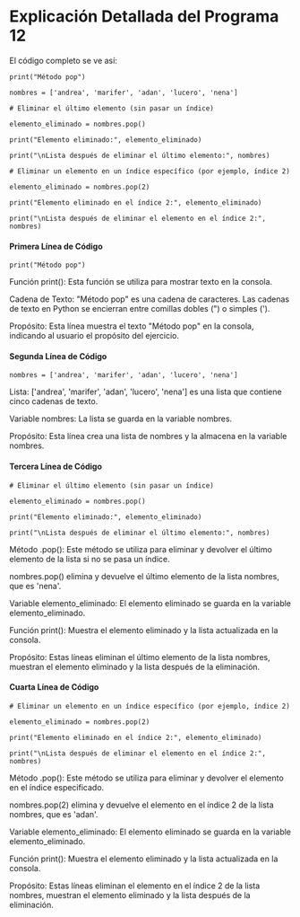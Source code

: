 # Explicación Detallada del Programa 12
El código completo se ve así:

```print("Método pop")```

```nombres = ['andrea', 'marifer', 'adan', 'lucero', 'nena']```

```# Eliminar el último elemento (sin pasar un índice)```

```elemento_eliminado = nombres.pop()```

```print("Elemento eliminado:", elemento_eliminado)```

```print("\nLista después de eliminar el último elemento:", nombres)```

```# Eliminar un elemento en un índice específico (por ejemplo, índice 2)```

```elemento_eliminado = nombres.pop(2)```

```print("Elemento eliminado en el índice 2:", elemento_eliminado)```

```print("\nLista después de eliminar el elemento en el índice 2:", nombres)```
#### Primera Línea de Código
```print("Método pop")```

 Función print(): Esta función se utiliza para mostrar texto en la consola.
 
Cadena de Texto: "Método pop" es una cadena de caracteres. Las cadenas de texto en Python se encierran entre comillas dobles (") o simples (').

Propósito: Esta línea muestra el texto "Método pop" en la consola, indicando al usuario el propósito del ejercicio.
#### Segunda Línea de Código
```nombres = ['andrea', 'marifer', 'adan', 'lucero', 'nena']```

Lista: ['andrea', 'marifer', 'adan', 'lucero', 'nena'] es una lista que contiene cinco cadenas de texto.

Variable nombres: La lista se guarda en la variable nombres.

Propósito: Esta línea crea una lista de nombres y la almacena en la variable nombres.
#### Tercera Línea de Código
```# Eliminar el último elemento (sin pasar un índice)```

```elemento_eliminado = nombres.pop()```

```print("Elemento eliminado:", elemento_eliminado)```

```print("\nLista después de eliminar el último elemento:", nombres)```

Método .pop(): Este método se utiliza para eliminar y devolver el último elemento de la lista si no se pasa un índice.

nombres.pop() elimina y devuelve el último elemento de la lista nombres, que es 'nena'.

Variable elemento_eliminado: El elemento eliminado se guarda en la variable elemento_eliminado.

Función print(): Muestra el elemento eliminado y la lista actualizada en la consola.

Propósito: Estas líneas eliminan el último elemento de la lista nombres, muestran el elemento eliminado y la lista después de la eliminación.
#### Cuarta Línea de Código
```# Eliminar un elemento en un índice específico (por ejemplo, índice 2)```

```elemento_eliminado = nombres.pop(2)```

```print("Elemento eliminado en el índice 2:", elemento_eliminado)```

```print("\nLista después de eliminar el elemento en el índice 2:", nombres)```

Método .pop(): Este método se utiliza para eliminar y devolver el elemento en el índice especificado.

nombres.pop(2) elimina y devuelve el elemento en el índice 2 de la lista nombres, que es 'adan'.

Variable elemento_eliminado: El elemento eliminado se guarda en la variable elemento_eliminado.

Función print(): Muestra el elemento eliminado y la lista actualizada en la consola.

Propósito: Estas líneas eliminan el elemento en el índice 2 de la lista nombres, muestran el elemento eliminado y la lista después de la eliminación.
